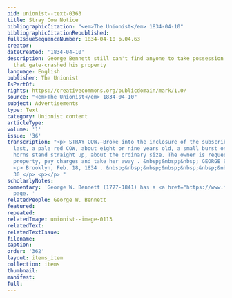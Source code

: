 ```yaml
---
pid: unionist--text-0363
title: Stray Cow Notice
bibliographicCitation: "<em>The Unionist</em> 1834-04-10"
bibliographicCitationRepublished: 
fullIssueSequenceNumber: 1834-04-10 p.04.63
creator: 
dateCreated: '1834-04-10'
description: George Bennett still can't find anyone to take possession of the cow
  that gate-crashed his property
language: English
publisher: The Unionist
IsPartOf: 
rights: https://creativecommons.org/publicdomain/mark/1.0/
source: "<em>The Unionist</em> 1834-04-10"
subject: Advertisements
type: Text
category: Unionist content
articleType: 
volume: '1'
issue: '36'
transcription: "<p> STRAY COW.—Broke into the inclosure of the subscriber on Thursday
  last, a pale red COW, about eight or nine years old, a small burst on her left side,
  horns stand straight up, about the ordinary size. The owner is requested to prove
  property, pay charges and take her away . &nbsp;&nbsp;&nbsp; GEORGE BENNETT. </p>
  <p> Brooklyn, Feb. 18, 1834 . &nbsp;&nbsp;&nbsp;&nbsp;&nbsp;&nbsp;&nbsp;&nbsp;&nbsp;&nbsp;&nbsp;&nbsp;&nbsp;&nbsp;&nbsp;&nbsp;&nbsp;&nbsp;&nbsp;&nbsp;&nbsp;&nbsp;&nbsp;&nbsp;&nbsp;&nbsp;&nbsp;&nbsp;&nbsp;&nbsp;&nbsp;&nbsp;&nbsp;&nbsp;&nbsp;&nbsp;&nbsp;&nbsp;&nbsp;&nbsp;&nbsp;&nbsp;&nbsp;&nbsp;
  30 </p> <p></p> "
scholarlyNotes: 
commentary: 'George W. Bennett (1777-1841) has a <a href="https://www.findagrave.com/memorial/50445968/george-w-bennett">Find-a-Grave</a>
  page. '
relatedPeople: George W. Bennett
featured: 
repeated: 
relatedImage: unionist--image-0113
relatedText: 
relatedTextIssue: 
filename: 
caption: 
order: '362'
layout: items_item
collection: items
thumbnail: 
manifest: 
full: 
---
```

